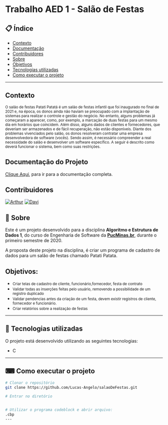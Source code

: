 # Trabalho AED 1 - Salão de Festas

## 📋 Índice

- [Contexto](#-Contexto)
- [Documentação](#-Documentação)
- [Contribuidores](#-Contribuidores)
- [Sobre](#-Sobre)
- [Objetivos](#-Objetivos)
- [Tecnologias utilizadas](#-Tecnologias-utilizadas)
- [Como executar o projeto](#-Como-executar-o-projeto)

---

## Contexto
<small>O salão de festas Patati Patatá é um salão de festas infantil que foi inaugurado no final de 2021 e,
na época, os donos ainda não haviam se preocupado com a implantação de sistemas para realizar
o controle e gestão do negócio. No entanto, alguns problemas já começaram a aparecer, como,
por exemplo, a marcação de duas festas para um mesmo dia em horários que coincidem. Além
disso, alguns dados de clientes e fornecedores, que deveriam ser armazenados e de fácil
recuperação, não estão disponíveis. Diante dos problemas vivenciados pelo salão, os donos
resolveram contratar uma empresa desenvolvedora de software (vocês). Sendo assim, é
necessário compreender a real necessidade do salão e desenvolver um software específico. A
seguir é descrito como deverá funcionar o sistema, bem como suas restrições.</small>

## Documentação do Projeto
[Clique Aqui](https://github.com/oarthurfc/salaoDeFestas/tree/main/documenta%C3%A7%C3%A3o), para ir para a documentação completa.

## Contribuidores
[![Arthur](https://avatars0.githubusercontent.com/u/49598959?s=50 "Arthur")](https://github.com/oarthurfc) 
[![Davi]()](https://github.com/daviaugustoo) 

## 📖 Sobre 

Este é um projeto desenvolvido para a disciplina **Algoritmo e Estrutura de Dados 1**, do curso de Engenharia de Software da **[PucMinas.br](https://www.pucminas.br/)**, durante o primeiro semestre de 2020.

A proposta deste projeto na disciplina, é criar um programa de cadastro de dados para um salão de festas chamado Patati Patata.

## Objetivos:

 - <small>Criar telas de cadastro de cliente, funcionário,fornecedor, festa de contrato </small>
 - <small>Validar todas as inserções feitas pelo usuário, removendo a possibilidade de um registro duplicado</small>
 - <small>Validar pendencias antes da criação de um festa, devem existir registros de cliente, fornecedor e funcionário.</small>
 - <small>Criar  relatórios sobre a realização de festas</small>

--- 

## 🚀 Tecnologias utilizadas

O projeto está desenvolvido utilizando as seguintes tecnologias:

- C

--- 

## ⌨ Como executar o projeto

```bash
# Clonar o repositório
git clone https://github.com/Lucas-Angelo/salaoDeFestas.git

# Entrar no diretório


# Utilizar o programa codeblock e abrir arquivo:
.cbp
---
